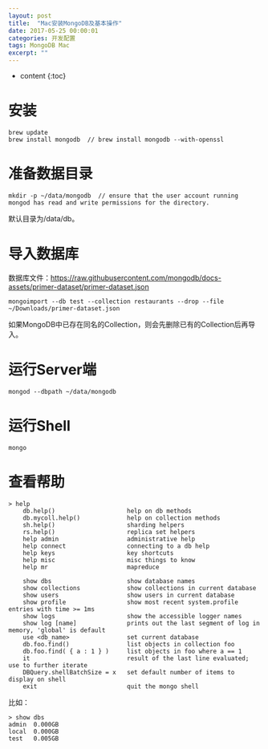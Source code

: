 ```yaml
---
layout: post
title:  "Mac安装MongoDB及基本操作"
date: 2017-05-25 00:00:01
categories: 开发配置
tags: MongoDB Mac
excerpt: ""
---
```


* content
{:toc}

# 安装
```
brew update
brew install mongodb  // brew install mongodb --with-openssl
```

# 准备数据目录
```
mkdir -p ~/data/mongodb  // ensure that the user account running mongod has read and write permissions for the directory.
```
默认目录为/data/db。


# 导入数据库
数据库文件：https://raw.githubusercontent.com/mongodb/docs-assets/primer-dataset/primer-dataset.json
```
mongoimport --db test --collection restaurants --drop --file ~/Downloads/primer-dataset.json
```
如果MongoDB中已存在同名的Collection，则会先删除已有的Collection后再导入。


# 运行Server端
```
mongod --dbpath ~/data/mongodb
```

# 运行Shell
```
mongo
```

# 查看帮助
```
> help
	db.help()                    help on db methods
	db.mycoll.help()             help on collection methods
	sh.help()                    sharding helpers
	rs.help()                    replica set helpers
	help admin                   administrative help
	help connect                 connecting to a db help
	help keys                    key shortcuts
	help misc                    misc things to know
	help mr                      mapreduce

	show dbs                     show database names
	show collections             show collections in current database
	show users                   show users in current database
	show profile                 show most recent system.profile entries with time >= 1ms
	show logs                    show the accessible logger names
	show log [name]              prints out the last segment of log in memory, 'global' is default
	use <db_name>                set current database
	db.foo.find()                list objects in collection foo
	db.foo.find( { a : 1 } )     list objects in foo where a == 1
	it                           result of the last line evaluated; use to further iterate
	DBQuery.shellBatchSize = x   set default number of items to display on shell
	exit                         quit the mongo shell
```

比如：
```
> show dbs
admin  0.000GB
local  0.000GB
test   0.005GB
```



